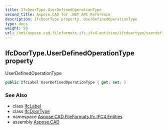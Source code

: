 ```yaml
---
title: IfcDoorType.UserDefinedOperationType
second_title: Aspose.CAD for .NET API Reference
description: IfcDoorType property. UserDefinedOperationType
type: docs
weight: 50
url: /net/aspose.cad.fileformats.ifc.ifc4.entities/ifcdoortype/userdefinedoperationtype/
---
```

## IfcDoorType.UserDefinedOperationType property

UserDefinedOperationType

```csharp
public IfcLabel UserDefinedOperationType { get; set; }
```

### See Also

* class [IfcLabel](../../../aspose.cad.fileformats.ifc.ifc4.types/ifclabel/)
* class [IfcDoorType](../)
* namespace [Aspose.CAD.FileFormats.Ifc.IFC4.Entities](../../ifcdoortype/)
* assembly [Aspose.CAD](../../../)


